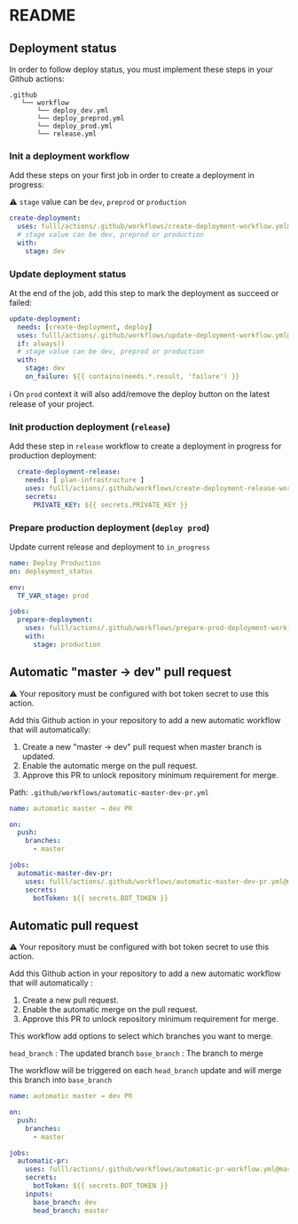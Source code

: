 # README

## Deployment status

In order to follow deploy status, you must implement these steps in your Github actions:

```
.github
   └── workflow
       └── deploy_dev.yml
       └── deploy_preprod.yml
       └── deploy_prod.yml
       └── release.yml
```

### Init a deployment workflow

Add these steps on your first job in order to create a deployment in progress:

:warning: `stage` value can be `dev`, `preprod` or `production`

```yaml
create-deployment:
  uses: fulll/actions/.github/workflows/create-deployment-workflow.yml@master
  # stage value can be dev, preprod or production
  with:
    stage: dev 
```

### Update deployment status

At the end of the job, add this step to mark the deployment as succeed or failed:

```yaml
update-deployment:
  needs: [create-deployment, deploy]
  uses: fulll/actions/.github/workflows/update-deployment-workflow.yml@master
  if: always()
  # stage value can be dev, preprod or production
  with:
    stage: dev 
    on_failure: ${{ contains(needs.*.result, 'failure') }}
```

:information_source: On `prod` context it will also add/remove the deploy button on the latest release of your project.

### Init production deployment (`release`)

Add these step in `release` workflow to create a deployment in progress for production deployment:

```yaml
  create-deployment-release:
    needs: [ plan-infrastructure ]
    uses: fulll/actions/.github/workflows/create-deployment-release-workflow.yml@master
    secrets:
      PRIVATE_KEY: ${{ secrets.PRIVATE_KEY }}
```

### Prepare production deployment (`deploy prod`)

Update current release and deployment to `in_progress`

```yaml
name: Deploy Production
on: deployment_status

env:
  TF_VAR_stage: prod

jobs:
  prepare-deployment:
    uses: fulll/actions/.github/workflows/prepare-prod-deployment-workflow.yml@master
    with:
      stage: production
```

## Automatic "master → dev" pull request

:warning: Your repository must be configured with bot token secret to use this action.

Add this Github action in your repository to add a new automatic workflow that will automatically:

1. Create a new "master → dev" pull request when master branch is updated.
2. Enable the automatic merge on the pull request.
3. Approve this PR to unlock repository minimum requirement for merge.

Path: `.github/workflows/automatic-master-dev-pr.yml`

```yaml
name: automatic master → dev PR

on:
  push:
    branches:
      - master

jobs:
  automatic-master-dev-pr:
    uses: fulll/actions/.github/workflows/automatic-master-dev-pr.yml@master
    secrets:
      botToken: ${{ secrets.BOT_TOKEN }}
```

## Automatic pull request

:warning: Your repository must be configured with bot token secret to use this action.

Add this Github action in your repository to add a new automatic workflow that will automatically :

1. Create a new pull request.
2. Enable the automatic merge on the pull request.
3. Approve this PR to unlock repository minimum requirement for merge.

This workflow add options to select which branches you want to merge.

`head_branch` : The updated branch
`base_branch` : The branch to merge

The workflow will be triggered on each `head_branch` update and will merge this branch into `base_branch`

```yml
name: automatic master → dev PR

on:
  push:
    branches:
      - master

jobs:
  automatic-pr:
    uses: fulll/actions/.github/workflows/automatic-pr-workflow.yml@master
    secrets:
      botToken: ${{ secrets.BOT_TOKEN }}
    inputs:
      base_branch: dev
      head_branch: master
```
